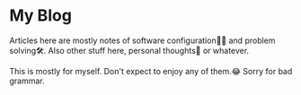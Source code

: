 # My Blog
Articles here are mostly notes of software configuration🐱‍🚀 and problem solving🛠. Also other stuff here, personal thoughts💖 or whatever.

This is mostly for myself. Don't expect to enjoy any of them.😂 Sorry for bad grammar.
